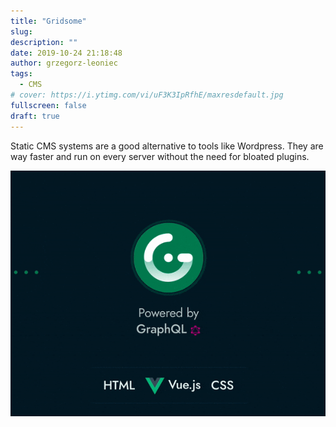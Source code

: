 ```yaml
---
title: "Gridsome"
slug:
description: ""
date: 2019-10-24 21:18:48
author: grzegorz-leoniec
tags:
  - CMS
# cover: https://i.ytimg.com/vi/uF3K3IpRfhE/maxresdefault.jpg
fullscreen: false
draft: true
---
```

Static CMS systems are a good alternative to tools like Wordpress.
They are way faster and run on every server without the need for bloated plugins.

![Gridsome](../../static/images/posts/gridsome.gif)

